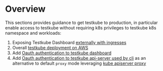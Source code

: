 # Overview

This sections provides guidance to get testkube to production, in particular enable access to testkube without requiring k8s privileges to testkube k8s namespace and workloads:
1. Exposing Testkube Dashboard [externally with ingresses](exposing-testkube/overview.md) 
2. Overall [testkube deployment on AWS](aws.md)
3. Add [Oauth authentication to testkube dashboard](authentication/oauth-ui.md) 
4. Add [Oauth authentication to testkube api-server used by cli](authentication/oauth-cli.md) as an alternative to default `proxy` mode leveraging [kube apiserver proxy](https://kubernetes.io/docs/concepts/cluster-administration/proxies/)   
